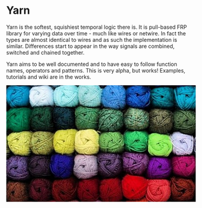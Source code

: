 Yarn
====
Yarn is the softest, squishiest temporal logic there is. It is pull-based FRP 
library for varying data over time - much like wires or netwire. In fact the
types are almost identical to wires and as such the implementation is similar.
Differences start to appear in the way signals are combined, switched and 
chained together.

Yarn aims to be well documented and to have easy to follow function names, 
operators and patterns. This is very alpha, but works! Examples, tutorials and 
wiki are in the works.

<img width="600" src="https://raw.githubusercontent.com/schell/yarn/master/img/Screen%20Shot%202014-09-25%20at%2010.44.03%20PM.png" />

